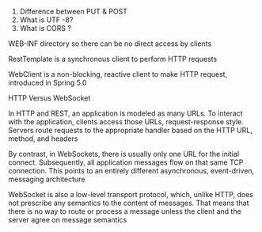 1. Difference between PUT & POST
2. What is UTF -8?
3. What is CORS ?

WEB-INF directory so there can be no direct access by clients

RestTemplate is a synchronous client to perform HTTP requests

WebClient is a non-blocking, reactive client to make HTTP request, introduced in Spring 5.0


HTTP Versus WebSocket

In HTTP and REST, an application is modeled as many URLs. To interact with the application, clients access those URLs, request-response style. Servers route requests to the appropriate handler based on the HTTP URL, method, and headers

By contrast, in WebSockets, there is usually only one URL for the initial connect. Subsequently, all application messages flow on that same TCP connection. This points to an entirely different asynchronous, event-driven, messaging architecture

WebSocket is also a low-level transport protocol, which, unlike HTTP, does not prescribe any semantics to the content of messages. That means that there is no way to route or process a message unless the client and the server agree on message semantics